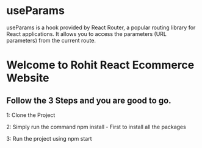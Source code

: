# useParams
useParams is a hook provided by React Router, a popular routing library for React applications. It allows you to access the parameters (URL parameters) from the current route.

# Welcome to Rohit React Ecommerce Website

## Follow the 3 Steps and you are good to go.

1: Clone the Project

2: Simply run the command npm install - First to install all the packages

3: Run the project using npm start

